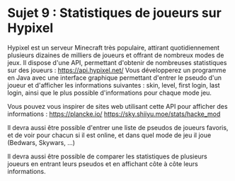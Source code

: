 # Sujet 9 : Statistiques de joueurs sur Hypixel

Hypixel est un serveur Minecraft très populaire, attirant quotidiennement plusieurs dizaines de milliers de joueurs et offrant de nombreux modes de jeux. Il dispose d'une API, permettant d'obtenir de nombreuses statistiques sur des joueurs : https://api.hypixel.net/
Vous développerez un programme en Java avec une interface graphique permettant d'entrer le pseudo d'un joueur et d'afficher les informations suivantes : skin, level, first login, last login, ainsi que le plus possible d'informations pour chaque mode jeu.

Vous pouvez vous inspirer de sites web utilisant cette API pour afficher des informations : https://plancke.io/   https://sky.shiiyu.moe/stats/hacke_mod

Il devra aussi être possible d'entrer une liste de pseudos de joueurs favoris, et de voir pour chacun si il est online, et dans quel mode de jeu il joue (Bedwars, Skywars, ...)

Il devra aussi être possible de comparer les statistiques de plusieurs joueurs en entrant leurs pseudos et en affichant côte à côte leurs informations.
